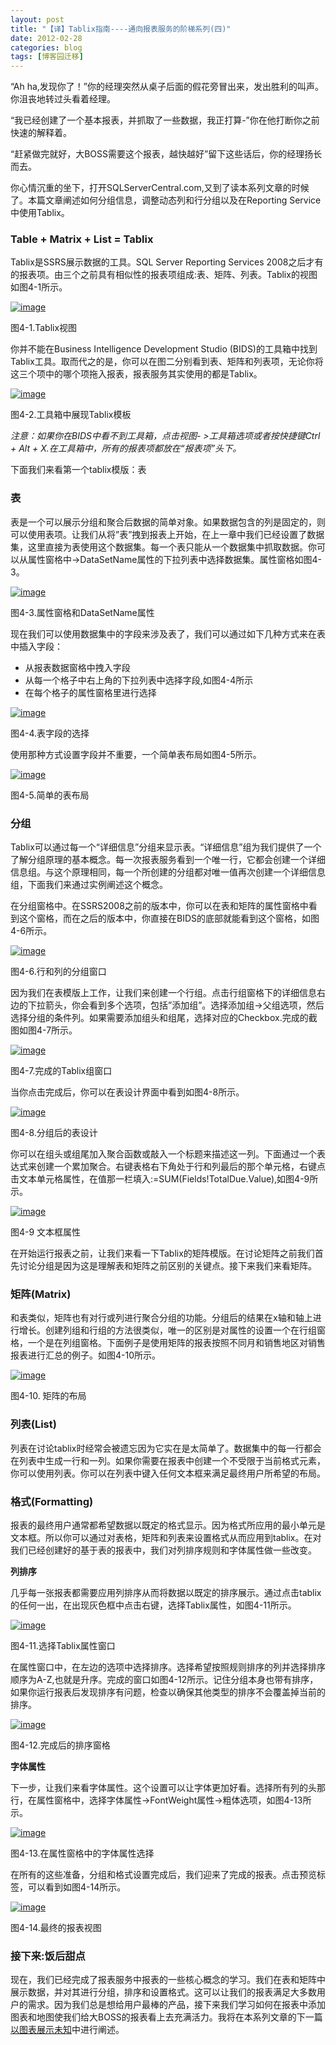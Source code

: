 ```yaml
---
layout: post
title: "【译】Tablix指南----通向报表服务的阶梯系列(四)"
date: 2012-02-28
categories: blog
tags: [博客园迁移]
---
```


“Ah ha,发现你了！”你的经理突然从桌子后面的假花旁冒出来，发出胜利的叫声。你沮丧地转过头看着经理。

“我已经创建了一个基本报表，并抓取了一些数据，我正打算-”你在他打断你之前快速的解释着。

“赶紧做完就好，大BOSS需要这个报表，越快越好”留下这些话后，你的经理扬长而去。

你心情沉重的坐下，打开SQLServerCentral.com,又到了读本系列文章的时候了。本篇文章阐述如何分组信息，调整动态列和行分组以及在Reporting Service中使用Tablix。

### Table + Matrix + List = Tablix

Tablix是SSRS展示数据的工具。SQL Server Reporting Services 2008之后才有的报表项。由三个之前具有相似性的报表项组成:表、矩阵、列表。Tablix的视图如图4-1所示。

[![image](https://cdn.jsdelivr.net/gh/careyson/careyson.github.io@main/assets/images/2012-02-28-tablix/tablix-201202282121062664.jpg)](http://images.cnblogs.com/cnblogs_com/CareySon/201202/201202282121047256.jpg)

图4-1.Tablix视图

你并不能在Business Intelligence Development Studio \(BIDS\)的工具箱中找到Tablix工具。取而代之的是，你可以在图二分别看到表、矩阵和列表项，无论你将这三个项中的哪个项拖入报表，报表服务其实使用的都是Tablix。

[![image](https://cdn.jsdelivr.net/gh/careyson/careyson.github.io@main/assets/images/2012-02-28-tablix/tablix-201202282121097317.jpg)](http://images.cnblogs.com/cnblogs_com/CareySon/201202/20120228212107829.jpg)

图4-2.工具箱中展现Tablix模板

_注意：如果你在BIDS中看不到工具箱，点击视图- >工具箱选项或者按快捷键Ctrl + Alt + X.在工具箱中，所有的报表项都放在“报表项”头下。_

下面我们来看第一个tablix模版：表

### 表

表是一个可以展示分组和聚合后数据的简单对象。如果数据包含的列是固定的，则可以使用表项。让我们从将”表”拽到报表上开始，在上一章中我们已经设置了数据集，这里直接为表使用这个数据集。每一个表只能从一个数据集中抓取数据。你可以从属性窗格中->DataSetName属性的下拉列表中选择数据集。属性窗格如图4-3。

[![image](https://cdn.jsdelivr.net/gh/careyson/careyson.github.io@main/assets/images/2012-02-28-tablix/tablix-201202282121122875.jpg)](http://images.cnblogs.com/cnblogs_com/CareySon/201202/201202282121106072.jpg)

图4-3.属性窗格和DataSetName属性

现在我们可以使用数据集中的字段来涉及表了，我们可以通过如下几种方式来在表中插入字段：

  * 从报表数据窗格中拽入字段 
  * 从每一个格子中右上角的下拉列表中选择字段,如图4-4所示 
  * 在每个格子的属性窗格里进行选择 



[![image](https://cdn.jsdelivr.net/gh/careyson/careyson.github.io@main/assets/images/2012-02-28-tablix/tablix-201202282121156689.jpg)](http://images.cnblogs.com/cnblogs_com/CareySon/201202/20120228212113791.jpg)

图4-4.表字段的选择

使用那种方式设置字段并不重要，一个简单表布局如图4-5所示。

[![image](https://cdn.jsdelivr.net/gh/careyson/careyson.github.io@main/assets/images/2012-02-28-tablix/tablix-201202282121186675.jpg)](http://images.cnblogs.com/cnblogs_com/CareySon/201202/201202282121167429.jpg)

图4-5.简单的表布局

### 分组

Tablix可以通过每一个“详细信息”分组来显示表。“详细信息”组为我们提供了一个了解分组原理的基本概念。每一次报表服务看到一个唯一行，它都会创建一个详细信息组。与这个原理相同，每一个所创建的分组都对唯一值再次创建一个详细信息组，下面我们来通过实例阐述这个概念。

在分组窗格中。在SSRS2008之前的版本中，你可以在表和矩阵的属性窗格中看到这个窗格，而在之后的版本中，你直接在BIDS的底部就能看到这个窗格，如图4-6所示。

[![image](https://cdn.jsdelivr.net/gh/careyson/careyson.github.io@main/assets/images/2012-02-28-tablix/tablix-201202282121206967.jpg)](http://images.cnblogs.com/cnblogs_com/CareySon/201202/201202282121198179.jpg)

图4-6.行和列的分组窗口

因为我们在表模版上工作，让我们来创建一个行组。点击行组窗格下的详细信息右边的下拉箭头，你会看到多个选项，包括”添加组”。选择添加组->父组选项，然后选择分组的条件列。如果需要添加组头和组尾，选择对应的Checkbox.完成的截图如图4-7所示。

[![image](https://cdn.jsdelivr.net/gh/careyson/careyson.github.io@main/assets/images/2012-02-28-tablix/tablix-201202282121244096.jpg)](http://images.cnblogs.com/cnblogs_com/CareySon/201202/201202282121224883.jpg)

图4-7.完成的Tablix组窗口

当你点击完成后，你可以在表设计界面中看到如图4-8所示。

[![image](https://cdn.jsdelivr.net/gh/careyson/careyson.github.io@main/assets/images/2012-02-28-tablix/tablix-201202282121283699.jpg)](http://images.cnblogs.com/cnblogs_com/CareySon/201202/201202282121255567.jpg)

图4-8.分组后的表设计

你可以在组头或组尾加入聚合函数或敲入一个标题来描述这一列。下面通过一个表达式来创建一个累加聚合。右键表格右下角处于行和列最后的那个单元格，右键点击文本单元格属性，在值那一栏填入:=SUM\(Fields\!TotalDue.Value\),如图4-9所示。

[![image](https://cdn.jsdelivr.net/gh/careyson/careyson.github.io@main/assets/images/2012-02-28-tablix/tablix-201202282121357641.jpg)](http://images.cnblogs.com/cnblogs_com/CareySon/201202/201202282121307056.jpg)

图4-9 文本框属性

在开始运行报表之前，让我们来看一下Tablix的矩阵模版。在讨论矩阵之前我们首先讨论分组是因为这是理解表和矩阵之前区别的关键点。接下来我们来看矩阵。

### 矩阵\(Matrix\)

和表类似，矩阵也有对行或列进行聚合分组的功能。分组后的结果在x轴和轴上进行增长。创建列组和行组的方法很类似，唯一的区别是对属性的设置一个在行组窗格，一个是在列组窗格。下面例子是使用矩阵的报表按照不同月和销售地区对销售报表进行汇总的例子。如图4-10所示。

[![image](https://cdn.jsdelivr.net/gh/careyson/careyson.github.io@main/assets/images/2012-02-28-tablix/tablix-201202282121376886.jpg)](http://images.cnblogs.com/cnblogs_com/CareySon/201202/201202282121367542.jpg)

图4-10. 矩阵的布局

### 列表\(List\)

列表在讨论tablix时经常会被遗忘因为它实在是太简单了。数据集中的每一行都会在列表中生成一行和一列。如果你需要在报表中创建一个不受限于当前格式元素，你可以使用列表。你可以在列表中键入任何文本框来满足最终用户所希望的布局。

### 格式\(Formatting\)

报表的最终用户通常都希望数据以既定的格式显示。因为格式所应用的最小单元是文本框。所以你可以通过对表格，矩阵和列表来设置格式从而应用到tablix。在对我们已经创建好的基于表的报表中，我们对列排序规则和字体属性做一些改变。

**列排序**

几乎每一张报表都需要应用列排序从而将数据以既定的排序展示。通过点击tablix的任何一出，在出现灰色框中点击右键，选择Tablix属性，如图4-11所示。

[![image](https://cdn.jsdelivr.net/gh/careyson/careyson.github.io@main/assets/images/2012-02-28-tablix/tablix-201202282121397179.jpg)](http://images.cnblogs.com/cnblogs_com/CareySon/201202/201202282121383723.jpg)

图4-11.选择Tablix属性窗口

在属性窗口中，在左边的选项中选择排序。选择希望按照规则排序的列并选择排序顺序为A-Z,也就是升序。完成的窗口如图4-12所示。记住分组本身也带有排序，如果你运行报表后发现排序有问题，检查以确保其他类型的排序不会覆盖掉当前的排序。

[![image](https://cdn.jsdelivr.net/gh/careyson/careyson.github.io@main/assets/images/2012-02-28-tablix/tablix-20120228212143163.jpg)](http://images.cnblogs.com/cnblogs_com/CareySon/201202/201202282121408442.jpg)

图4-12.完成后的排序窗格

**字体属性**

下一步，让我们来看字体属性。这个设置可以让字体更加好看。选择所有列的头那行，在属性窗格中，选择字体属性->FontWeight属性->粗体选项，如图4-13所示。

[![image](https://cdn.jsdelivr.net/gh/careyson/careyson.github.io@main/assets/images/2012-02-28-tablix/tablix-201202282121504420.jpg)](http://images.cnblogs.com/cnblogs_com/CareySon/201202/201202282121459309.jpg)

图4-13.在属性窗格中的字体属性选择

在所有的这些准备，分组和格式设置完成后，我们迎来了完成的报表。点击预览标签，可以看到如图4-14所示。

[![image](https://cdn.jsdelivr.net/gh/careyson/careyson.github.io@main/assets/images/2012-02-28-tablix/tablix-201202282121537121.jpg)](http://images.cnblogs.com/cnblogs_com/CareySon/201202/201202282121515334.jpg)

图4-14.最终的报表视图

### 接下来:饭后甜点

现在，我们已经完成了报表服务中报表的一些核心概念的学习。我们在表和矩阵中展示数据，并对其进行分组，排序和设置格式。这可以让我们的报表满足大多数用户的需求。因为我们总是想给用户最棒的产品，接下来我们学习如何在报表中添加图表和地图使我们给大BOSS的报表看上去充满活力。我将在本系列文章的下一篇[以图表展示未知](http://www.cnblogs.com/CareySon/archive/2012/02/29/2373532.html)中进行阐述。
